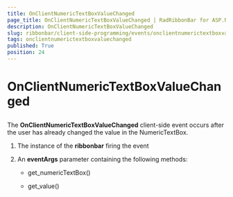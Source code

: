 ```yaml
---
title: OnClientNumericTextBoxValueChanged
page_title: OnClientNumericTextBoxValueChanged | RadRibbonBar for ASP.NET AJAX Documentation
description: OnClientNumericTextBoxValueChanged
slug: ribbonbar/client-side-programming/events/onclientnumerictextboxvaluechanged
tags: onclientnumerictextboxvaluechanged
published: True
position: 24
---
```


# OnClientNumericTextBoxValueChanged



## 

The **OnClientNumericTextBoxValueChanged** client-side event occurs after the user has already changed the value in the NumericTextBox.

1. The instance of the **ribbonbar** firing the event

1. An **eventArgs** parameter containing the following methods:

	* get_numericTextBox()

	* get_value()
